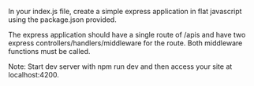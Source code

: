In your index.js file, create a simple express application in flat javascript using the package.json provided.

The express application should have a single route of /apis and have two express controllers/handlers/middleware for the route. Both middleware functions must be called.

Note: Start dev server with npm run dev and then access your site at localhost:4200.